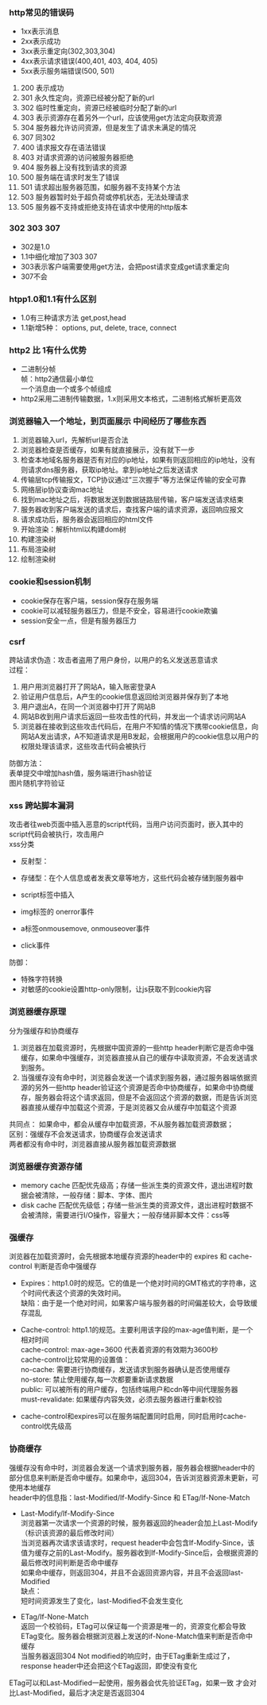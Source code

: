 
### http常见的错误码
+ 1xx表示消息
+ 2xx表示成功
+ 3xx表示重定向(302,303,304)
+ 4xx表示请求错误(400,401, 403, 404, 405)
+ 5xx表示服务端错误(500, 501)

1. 200 表示成功
2. 301 永久性定向，资源已经被分配了新的url
3. 302 临时性重定向，资源已经被临时分配了新的url 
4. 303 表示资源存在着另外一个url，应该使用get方法定向获取资源
5. 304 服务器允许访问资源，但是发生了请求未满足的情况
6. 307 同302
7. 400 请求报文存在语法错误
8. 403 对请求资源的访问被服务器拒绝
9. 404 服务器上没有找到请求的资源
10. 500 服务端在请求时发生了错误
11. 501 请求超出服务器范围，如服务器不支持某个方法
12. 503 服务器暂时处于超负荷或停机状态，无法处理请求
13. 505 服务器不支持或拒绝支持在请求中使用的http版本

### 302 303 307
+ 302是1.0
+ 1.1中细化增加了303 307
+ 303表示客户端需要使用get方法，会把post请求变成get请求重定向
+ 307不会

### htpp1.0和1.1有什么区别
+ 1.0有三种请求方法 get,post,head
+ 1.1新增5种： options, put, delete, trace, connect

### http2 比 1有什么优势
+ 二进制分帧  
   帧：http2通信最小单位   
  一个消息由一个或多个帧组成
+ http2采用二进制传输数据，1.x则采用文本格式，二进制格式解析更高效

### 浏览器输入一个地址，到页面展示 中间经历了哪些东西
1. 浏览器输入url，先解析url是否合法
2. 浏览器检查是否缓存，如果有就直接展示，没有就下一步
3. 检查本地域名服务器是否有对应的ip地址，如果有则返回相应的ip地址，没有则请求dns服务器，获取ip地址。拿到ip地址之后发送请求
4. 传输层tcp传输报文，TCP协议通过“三次握手”等方法保证传输的安全可靠
5. 网络层ip协议查询mac地址
6. 找到mac地址之后，将数据发送到数据链路层传输，客户端发送请求结束
7. 服务器收到客户端发送的请求后，查找客户端的请求资源，返回响应报文
8. 请求成功后，服务器会返回相应的html文件
9. 开始渲染：解析html以构建dom树
10. 构建渲染树
11. 布局渲染树
12. 绘制渲染树

### cookie和session机制
+ cookie保存在客户端，session保存在服务端
+ cookie可以减轻服务器压力，但是不安全，容易进行cookie欺骗
+ session安全一点，但是有服务器压力

### csrf
跨站请求伪造：攻击者盗用了用户身份，以用户的名义发送恶意请求  
过程：  
1. 用户用浏览器打开了网站A，输入账密登录A
2. 验证用户信息后，A产生的cookie信息返回给浏览器并保存到了本地
3. 用户退出A，在同一个浏览器中打开了网站B
4. 网站B收到用户请求后返回一些攻击性的代码，并发出一个请求访问网站A
5. 浏览器在接收到这些攻击代码后，在用户不知情的情况下携带cookie信息，向网站A发出请求，A不知道请求是用B发起，会根据用户的cookie信息以用户的权限处理该请求，这些攻击代码会被执行
  
防御方法：  
表单提交中增加hash值，服务端进行hash验证  
图片随机字符验证


### xss 跨站脚本漏洞
攻击者往web页面中插入恶意的script代码，当用户访问页面时，嵌入其中的script代码会被执行，攻击用户  
xss分类
+ 反射型：
+ 存储型：在个人信息或者发表文章等地方，这些代码会被存储到服务器中

+ script标签中插入
+ img标签的 onerror事件
+ a标签onmousemove, onmouseover事件
+ click事件

防御：
+ 特殊字符转换
+ 对敏感的cookie设置http-only限制，让js获取不到cookie内容

### 浏览器缓存原理
分为强缓存和协商缓存  
1. 浏览器在加载资源时，先根据中国资源的一些http header判断它是否命中强缓存，如果命中强缓存，浏览器直接从自己的缓存中读取资源，不会发送请求到服务。
2. 当强缓存没有命中时，浏览器会发送一个请求到服务器，通过服务器端依据资源的另外一些http header验证这个资源是否命中协商缓存，如果命中协商缓存，服务器会将这个请求返回，但是不会返回这个资源的数据，而是告诉浏览器直接从缓存中加载这个资源，于是浏览器又会从缓存中加载这个资源

共同点： 如果命中，都会从缓存中加载资源，不从服务器加载资源数据；  
区别：强缓存不会发送请求，协商缓存会发送请求  
两者都没有命中时，浏览器直接从服务器加载资源数据  

### 浏览器缓存资源存储
+ memory cache 匹配优先级高；存储一些派生类的资源文件，退出进程时数据会被清除，一般存储：脚本、字体、图片
+ disk cache 匹配优先级低；存储一些派生类的资源文件，退出进程时数据不会被清除，需要进行I/O操作，容量大；一般存储非脚本文件：css等

### 强缓存
浏览器在加载资源时，会先根据本地缓存资源的header中的 expires 和 cache-control 判断是否命中强缓存
+ Expires：http1.0时的规范。它的值是一个绝对时间的GMT格式的字符串，这个时间代表这个资源的失效时间。  
缺陷：由于是一个绝对时间，如果客户端与服务器的时间偏差较大，会导致缓存混乱

+ Cache-control: http1.1的规范。主要利用该字段的max-age值判断，是一个相对时间  
cache-control: max-age=3600 代表着资源的有效期为3600秒  
cache-control比较常用的设置值：   
no-cache: 需要进行协商缓存，发送请求到服务器确认是否使用缓存  
no-store: 禁止使用缓存,每一次都要重新请求数据  
public: 可以被所有的用户缓存，包括终端用户和cdn等中间代理服务器  
must-revalidate: 如果缓存内容失效，必须去服务器进行重新校验

+ cache-control和expires可以在服务端配置同时启用，同时启用时cache-control优先级高

### 协商缓存
强缓存没有命中时，浏览器会发送一个请求到服务器，服务器会根据header中的部分信息来判断是否命中缓存。如果命中，返回304，告诉浏览器资源未更新，可使用本地缓存  
header中的信息指：last-Modified/If-Modify-Since 和 ETag/If-None-Match
+ Last-Modify/If-Modify-Since  
浏览器第一次请求一个资源的时候，服务器返回的header会加上Last-Modify（标识该资源的最后修改时间）  
当浏览器再次请求该请求时，request header中会包含If-Modify-Since，该值为缓存之前的Last-Modify。服务器收到If-Modify-Since后，会根据资源的最后修改时间判断是否命中缓存  
如果命中缓存，则返回304，并且不会返回资源内容，并且不会返回last-Modified  
缺点：  
短时间资源发生了变化，last-Modified不会发生变化

+ ETag/If-None-Match  
返回一个校验码，ETag可以保证每一个资源是唯一的，资源变化都会导致ETag变化。服务器会根据浏览器上发送的if-None-Match值来判断是否命中缓存  
当服务器返回304 Not modified的响应时，由于ETag重新生成过了，response header中还会把这个ETag返回，即使没有变化  

ETag可以和Last-Modified一起使用，服务器会优先验证ETag，如果一致 才会对比Last-Modified，最后才决定是否返回304




